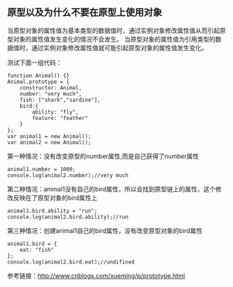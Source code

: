 ## 原型以及为什么不要在原型上使用对象

当原型对象的属性值为基本类型的数据值时，通过实例对象修改属性值从而引起原型对象的属性值发生变化的情况不会发生。
当原型对象的属性值为引用类型的数据值时，通过实例对象修改属性值就可能引起原型对象的属性值发生变化。

测试下面一组代码：

    function Animal() {}
    Animal.prototype = {
        constructor: Animal,
        number: "very much",
        fish: ["shark","sardine"],
        bird:{
            ability: "fly",
            feature: "feather"
        }
    };
    var animal1 = new Animal();
    var animal2 = new Animal();
    
第一种情况：没有改变原型的number属性,而是自己获得了number属性

    animal1.number = 1000;      
    console.log(animal2.number);//very much
   
第二种情况：animal1没有自己的bird属性，所以会找到原型链上的属性，这个修改反映在了原型对象的bird属性上

    animal1.bird.ability = "run";
    console.log(animal2.bird.ability);//run

第三种情况：创建animal1自己的bird属性，没有改变原型对象的bird属性

    animal1.bird = {
        eat: "fish"
    };
    console.log(animal2.bird.eat);//undifined

参考链接：http://www.cnblogs.com/xueming/p/prototype.html
